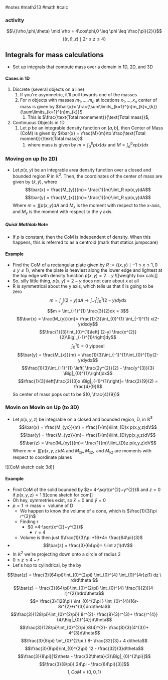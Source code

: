#notes #math213 #math #calc



### activity
$$\{(\rho,\phi,\theta) \mid \rho = 4\cos\phi,0 \leq \phi \leq \frac{\pi}{2}\}$$
$$\{(r,\theta,z) \mid 2r \leq z \leq 4\}$$

## Integrals for mass calculations
- Set up integrals that compute mass over a domain in 1D, 2D, and 3D

#### Cases in 1D
1. Discrete (several objects on a line)
	1. If you're asymmetric, it'll pull towards one of the masses
	2. For $n$ objects with masses $m_{1},...,m_{n}$ at locations $x_{1},...,x_{n}$ center of mass is given by $\bar{x}= \frac{\sum\limits_{k=1}^{n}m_{k}x_{k}}{\sum\limits_{k=1}^{n}m_{k}}$
		1. This is $\frac{\text{Total momement}}{\text{Total mass}}$, 
2. Continuous Objects in 1D
	1. Let $p$ be an integrable density function on $[a,b]$, then Center of Mass (CoM) is given by $\bar{x} = \frac{M}{m}\to \frac{\text{Total moment}}{\text{Total mass}}$ 
		1. where mass is given by $m = \int_{a}^{b}p(x)dx$ and $M = \int_{a}^{b}xp(x)dx$
### Moving on up (to 2D)
- Let $p(x,y)$ be an integrable area density function over a closed and bounded region $R$ in $\mathbb{R}^{2}$. Then, the coordinates of the center of mass are given by $(\bar{x},\bar{y})$, where $$\bar{x} = \frac{M_{y}}{m}= \frac{1}{m}\iint_R xp(x,y)dA$$$$\bar{y} = \frac{M_{x}}{m}= \frac{1}{m}\iint_R yp(x,y)dA$$Where $m = \iint p(x,y)dA$ and $M_{x}$ is the moment with respect to the x-axis, and $M_{y}$ is the moment with respect to the y axis. 

##### Quick Mathlab Note
- If $p$ is constant, then the CoM is independent of density. When this happens, this is referred to as a centroid (mark that statics jumpscare)
#### Example
- Find the CoM of a rectangular plate given by $R:= \{(x,y) \mid -1 \leq x \leq 1, 0 \leq y \leq 1\}$, where the plate is heaviest along the lower edge and lightest at the top edge with density function $p(x,y)=2-y$ 
![[weighty box calc]]
- So, silly little thing, $p(x,y)=2-y$ does not care about x at all
- R is symmetrical about the y axis, which tells us that $\bar{x}$ is going to be zero
$$m = \int _{_{_R}} \int (2-y)dA \to \int_{-1}^{1}\int_{0}^{1}(2-y)dydx$$
$$m = \int_{-1}^{1} \frac{3}{2}dx = 3$$
$$\bar{x} = \frac{M_{y}}{m}= \frac{1}{3}\int_{0}^{1} \int_{-1}^{1} x(2-y)dxdy$$
$$\frac{1}{3}\int_{0}^{1}\left[ (2-y) \frac{x^{2}}{2}\Big|_{-1}^{1}\right]dy$$
$$\int_{0}^{1}0 = 0 \text{ yippee!}$$
$$\bar{y} = \frac{M_{x}}{m} = \frac{1}{3}\int_{-1}^{1}\int_{0}^{1}y(2-y)dydx$$
$$\frac{1}{3}\int_{-1}^{1} \left[ \frac{2y^{2}}{2} - \frac{y^{3}}{3} \Big|_{0}^{1}\right]dx$$
$$\frac{1}{3}\left[\frac{2}{3}x \Big|_{-1}^{1}\right]= \frac{2}{9}(2) = \frac{4}{9}$$
So center of mass pops out to be $(0, \frac{4}{9})$ 

### Movin on Movin on Up (to 3D)
- Let $p(x,y,z)$ be integrable on a closed and bounded region, D, in $\mathbb{R}^{3}$ 
$$\bar{x} = \frac{M_{yx}}{m} = \frac{1}{m}\iiint_{D}x p(x,y,z)dV$$
$$\bar{y} = \frac{M_{yz}}{m}= \frac{1}{m}\iiint_{D}yp(x,y,z)dV$$
$$\bar{z} = \frac{M_{xy}}{m}= \frac{1}{m}\iiint_{D}z p(x,y,z)dV$$
Where $m = \iiint p(x,y,z)dA$ and $M_{xy}, M_{xz},\text{ and }M_{yz}$ are moments with respect to coordinate planes

![[CoM sketch calc 3d]]
#### Example
- Find CoM of the solid bounded by $z= 4-\sqrt{x^{2}+y^{2}}$ and $z=0$ if $p(x,y,z)=1$ 
![[cone sketch for com]]
- Oh hey, symmetries exist, so $\bar{x}=0$ and $\bar{y}=0$
- $p=1\to\text{mass}= \text{ volume of D}$ 
	- We happen to know the volume of a cone, which is $\frac{1}{3}\pi r^{2}h$
	- Finding r
		- $0 =4-\sqrt{x^{2}+y^{2}}$
			- $r=4$
	- Volume is then just $\frac{1}{3}\pi *16*4=  \frac{64\pi}{3}$ 
- $$\bar{z} = \frac{3}{64\pi}= \iiint z(1)dV$$
- In $\mathbb{R}^{2}$ we're projecting down onto a circle of radius 2
- $0 \leq z \leq 4-r$
- Let's hop to cylindrical, by the by

$$\bar{z} = \frac{3}{64\pi}\int_{0}^{2\pi} \int_{0}^{4} \int_{0}^{4r}z(1) dz \ rdrd\theta $$
$$\bar{z} = \frac{3}{64\pi}\int_{0}^{2\pi} \int_{0}^{4} \frac{1}{2}[(4-r)^{2}]rdrd\theta$$
$$= \frac{3}{128\pi} \int_{0}^{2\pi } \int_{0}^{4}(16r-8r^{2}+r^{3})drd\theta$$
$$\frac{3}{128\pi}\int_{0}^{2\pi}[ 8r^{2}- \frac{8}{3}r^{3}+ \frac{r^{4}}{4}\Big|_{0}^{4}]d\theta$$
$$\frac{3}{128\pi}\int_{0}^{2\pi }8(4)^{2}- \frac{8}{3}(4^{3})+ 4^{3}d\theta$$
$$\frac{3}{8\pi} \int_{0}^{2\pi } 8- \frac{32}{3}+ 4 d\theta$$
$$\frac{3}{8\pi}\int_{0}^{2\pi} 12 - \frac{32}{3}d\theta$$
$$\frac{3}{8\pi}[12\theta - \frac{32\theta}{3}\Big|_{0}^{2\pi}]$$
$$\frac{3}{8\pi}[ 24\pi - \frac{64\pi}{3}]$$
$$1, CoM = (0,0,1)$$
